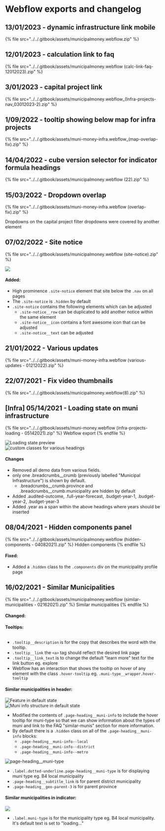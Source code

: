 # Webflow exports and changelog

## 13/01/2023 - dynamic infrastructure link mobile

{% file src="../../.gitbook/assets/municipalmoney.webflow.zip" %}

## 12/01/2023 - calculation link to faq

{% file src="../../.gitbook/assets/municipalmoney.webflow (calc-link-faq-12012023).zip" %}

## 3/01/2023 - capital project link

{% file src="../../.gitbook/assets/municipalmoney.webflow_(Infra-projects-nav_03012023-2).zip" %}

## 1/09/2022 - tooltip showing below map for infra projects

{% file src="../../.gitbook/assets/muni-money-infra.webflow_(map-overlap-fix).zip" %}

## 14/04/2022 - cube version selector for indicator formula headings

{% file src="../../.gitbook/assets/municipalmoney.webflow (22).zip" %}

## 15/03/2022 - Dropdown overlap

{% file src="../../.gitbook/assets/muni-money-infra.webflow (overlap-fix).zip" %}

Dropdowns on the capital project filter dropdowns were covered by another element

## 07/02/2022 - Site notice

{% file src="../../.gitbook/assets/municipalmoney.webflow (site-notice).zip" %}

![](<../../.gitbook/assets/image (29).png>)

#### Added:

* High prominence `.site-notice` element that site below the `.nav` on all pages
* The `.site-notice` is `.hidden` by default
* `.site-notice` contains the following elements which can be adjusted
  * `.site-notice__row` can be duplicated to add another notice within the same element
  * `.site-notice__icon` contains a font awesome icon that can be adjusted
  * `.site-notice__text` can be adjusted&#x20;

## 21/01/2022 - Various updates

{% file src="../../.gitbook/assets/muni-money-infra.webflow (various-updates - 01212022).zip" %}

## 22/07/2021 - Fix video thumbnails

{% file src="../../.gitbook/assets/municipalmoney.webflow(8).zip" %}

## \[Infra] 05/14/2021 - Loading state on muni infrastructure

{% file src="../../.gitbook/assets/muni-money.webflow (infra-projects-loading - 05142021).zip" %}
Webflow export
{% endfile %}

<div align="left">

<img src="../../.gitbook/assets/image (37).png" alt="Loading state preview">

</div>

<div align="left">

<img src="../../.gitbook/assets/image (14).png" alt="custom classes for various headings">

</div>

#### Changes

* Removed all demo data from various fields.
* only one .breadcrumbs\_\_crumb (previously labelled "Municipal Infrastructure") is shown by default.
  * .breadcrumbs\_\_crumb.province and .breadcrumbs\_\_crumb.municipality are hidden by default
* Added .audited-outcome, .full-year-forecast, .budget-year-1, .budget-year-2, .budget-year-3
* Added .year as a span within the above headings where years should be inserted

## 08/04/2021 - Hidden components panel

{% file src="../../.gitbook/assets/municipalmoney.webflow (hidden-components - 04082021).zip" %}
Hidden components
{% endfile %}

#### Fixed:

* Added a `.hidden` class to the `.components` div on the municipality profile page

## 16/02/2021 - Similar Municipalities&#x20;

{% file src="../../.gitbook/assets/municipalmoney.webflow (similar-municipalities - 02162021).zip" %}
Similar municipalities
{% endfile %}

#### Changed:

#### **Tooltips:**

<div align="left">

<img src="../../.gitbook/assets/image (25).png" alt="">

</div>

* `.tooltip__description` is for the copy that describes the word with the tooltip.&#x20;
* `.tooltip__link` the `<a>` tag should reflect the desired link page&#x20;
* `.tooltip__link_text` is to change the default "learn more" text for the link button eg. explore
* Webflow has an interaction that shows the tooltip on hover of any element with the class `.hover-tooltip` eg. `.muni-type__wrapper.hover-tooltip`

####

#### **Similar municipalities in header:**

<div align="left">

<img src="../../.gitbook/assets/image (26).png" alt="Feature in default state">

</div>

<div align="left">

<img src="../../.gitbook/assets/image (8).png" alt="Muni info structure in default state">

</div>

* Modified the contents of `.page-heading__muni-info` to include the hover tooltip for muni-type so that we can show information about the types of muni and link to the FAQ "similar-munis" section for more information.
* By default there is a `.hidden` class on all of the `.page-heading__muni-info` blocks:&#x20;
  * `.page-heading__muni-info--local`
  * `.page-heading__muni-info--district`
  * `.page-heading__muni-info--metro`

<div align="left">

<img src="../../.gitbook/assets/image (1).png" alt="page-heading__muni-type">

</div>

* `.label.dotted-underline.page-heading__muni-type` is for displaying muni type eg. B4 local municipality
* `.page-heading__subtitle_link` is for parent district municipality
* `.page-heading__geo-parent-3` is for parent province

####

#### **Similar municipalities in indicator:**

![](<../../.gitbook/assets/image (39).png>)

* `.label.muni-type` is for the municipality type eg. B4 local municipality. It's default text is set to "loading..."

